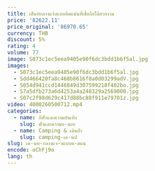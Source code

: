```yaml
---
title: เต็นท์กลางแจ้งแบบติดแน่นที่เชื่อถือได้สวยงาม
price: '82622.11'
price_original: '86970.65'
currency: THB
discount: 5%
rating: 4
volume: 77
image: S073c1ec5eea9405e90f6dc3bdd1b6f5al.jpg
images:
  - S073c1ec5eea9405e90f6dc3bdd1b6f5al.jpg
  - Sdd466420fa8c468b8616f8a0d03299adV.jpg
  - S054d941ccd1446849d307599218f402bo.jpg
  - S7a5dfb273a6d4253a4a248329a2569000.jpg
  - S07c2f98d629c417d88bc88f911e79701z.jpg
video: 4000260500712.mp4
categories:
  - name: กีฬาและความบันเทิง
    slug: ฬาและความบ-นเท
  - name: Camping & เดินป่า
    slug: camping-เด-นป
slug: เต-นท-กลางแจ-งแบบต-ดแน
encode: oChFj9o
lang: th
---
```

  